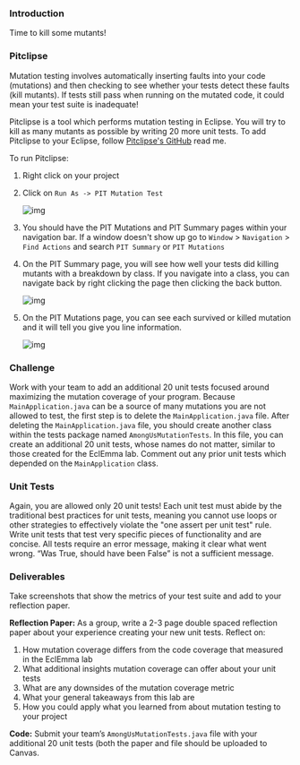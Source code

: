 ### Introduction

Time to kill some mutants!

### Pitclipse

Mutation testing involves automatically inserting faults into your code (mutations) and then checking to see whether your tests detect these faults (kill mutants). If tests still pass when running on the mutated code, it could mean your test suite is inadequate!

Pitclipse is a tool which performs mutation testing in Eclipse. You will try to kill as many mutants as possible by writing 20 more unit tests. To add Pitclipse to your Eclipse, follow [Pitclipse's GitHub](https://github.com/pitest/pitclipse) read me.

To run Pitclipse:

1. Right click on your project

2. Click on `Run As -> PIT Mutation Test`

   ![img](https://lh6.googleusercontent.com/wF_-dQu7oIQZoNSl_mH92OUMORPU9vAuOGe7W30nkt1EjzVjujiXZ32UQCJH1_avsS0SisMNYzRPyolsIJd4JbMoMm0HNOY6iSwLz7rwURWylqGv_RIVEuCiq3kx0zuR1-uwzAr9)

3. You should have the PIT Mutations and PIT Summary pages within your navigation bar. If a window doesn't show up go to `Window` > `Navigation` > `Find Actions` and search `PIT Summary` or `PIT Mutations`

4. On the PIT Summary page, you will see how well your tests did killing mutants with a breakdown by class. If you navigate into a class, you can navigate back by right clicking the page then clicking the back button.

   ![img](https://lh4.googleusercontent.com/26uT8sHrzvPVWnNvbWAfaaOmT2DcXACG2H50mmYFsmaoyBl-4k_iYxlvcrr3Y3c7-0Vaj_bxAk3vsNI8X1-artAVCvzGnbqTL19noVYC85o2yKR6vu48rUTHesbaU9tyttN_U0e-)

5. On the PIT Mutations page, you can see each survived or killed mutation and it will tell you give you line information.

   ![img](https://lh4.googleusercontent.com/IAurC9wjryJJAk4Fztt8Q-BQc6q23Bs6dfQ4V-tY5t5sALmxWptpdervB04DoNPFAVPpVvns8jHHC3YjhB4QIQY9moPEsZm6e8WnXNPn-I8fTXi7TQaxjVgfl3jNwk9UCd4xpVb0)

### Challenge 

Work with your team to add an additional 20 unit tests focused around maximizing the mutation coverage of your program. Because `MainApplication.java` can be a source of many mutations you are not allowed to test, the first step is to delete the `MainApplication.java` file. After deleting the `MainApplication.java` file, you should create another class within the tests package named `AmongUsMutationTests`. In this file, you can create an additional 20 unit tests, whose names do not matter, similar to those created for the EclEmma lab. Comment out any prior unit tests which depended on the `MainApplication` class.

### Unit Tests

Again, you are allowed only 20 unit tests! Each unit test must abide by the traditional best practices for unit tests, meaning you cannot use loops or other strategies to effectively violate the "one assert per unit test" rule. Write unit tests that test very specific pieces of functionality and are concise. All tests require an error message, making it clear what went wrong. “Was True, should have been False” is not a sufficient message.

### Deliverables
Take screenshots that show the metrics of your test suite and add to your reflection paper.

**Reflection Paper:** As a group, write a 2-3 page double spaced reflection paper about your experience creating your new unit tests. Reflect on:

1. How mutation coverage differs from the code coverage that measured in the EclEmma lab
2. What additional insights mutation coverage can offer about your unit tests
3. What are any downsides of the mutation coverage metric
4. What your general takeaways from this lab are
5. How you could apply what you learned from about mutation testing to your project

**Code:** Submit your team’s `AmongUsMutationTests.java` file with your additional 20 unit tests (both the paper and file should be uploaded to Canvas.
